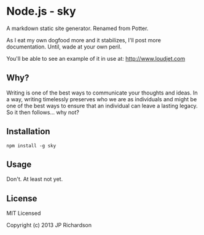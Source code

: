 Node.js - sky
==================

A markdown static site generator. Renamed from Potter.

As I eat my own dogfood more and it stabilizes, I'll post more documentation. Until, wade at your own peril.

You'll be able to see an example of it in use at: http://www.loudjet.com



Why?
----

Writing is one of the best ways to communicate your thoughts and ideas. In a way, writing timelessly preserves who we are as individuals and might be one of the best ways to ensure that an individual can leave a lasting legacy. So it then follows... why not?



Installation
------------

    npm install -g sky



Usage
-----

Don't. At least not yet.




License
-------

MIT Licensed

Copyright (c) 2013 JP Richardson


